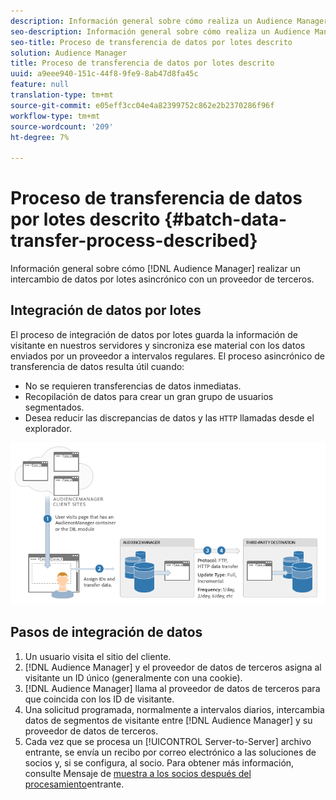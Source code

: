 ```yaml
---
description: Información general sobre cómo realiza un Audience Manager un intercambio de datos por lotes asincrónico con un proveedor de terceros.
seo-description: Información general sobre cómo realiza un Audience Manager un intercambio de datos por lotes asincrónico con un proveedor de terceros.
seo-title: Proceso de transferencia de datos por lotes descrito
solution: Audience Manager
title: Proceso de transferencia de datos por lotes descrito
uuid: a9eee940-151c-44f8-9fe9-8ab47d8fa45c
feature: null
translation-type: tm+mt
source-git-commit: e05eff3cc04e4a82399752c862e2b2370286f96f
workflow-type: tm+mt
source-wordcount: '209'
ht-degree: 7%

---
```



# Proceso de transferencia de datos por lotes descrito {#batch-data-transfer-process-described}

Información general sobre cómo [!DNL Audience Manager] realizar un intercambio de datos por lotes asincrónico con un proveedor de terceros.

## Integración de datos por lotes

<!-- c_async.xml -->

El proceso de integración de datos por lotes guarda la información de visitante en nuestros servidores y sincroniza ese material con los datos enviados por un proveedor a intervalos regulares. El proceso asincrónico de transferencia de datos resulta útil cuando:

* No se requieren transferencias de datos inmediatas.
* Recopilación de datos para crear un gran grupo de usuarios segmentados.
* Desea reducir las discrepancias de datos y las `HTTP` llamadas desde el explorador.

![](assets/s2s_70.png)

## Pasos de integración de datos

1. Un usuario visita el sitio del cliente.
1. [!DNL Audience Manager] y el proveedor de datos de terceros asigna al visitante un ID único (generalmente con una cookie).
1. [!DNL Audience Manager] llama al proveedor de datos de terceros para que coincida con los ID de visitante.
1. Una solicitud programada, normalmente a intervalos diarios, intercambia datos de segmentos de visitante entre [!DNL Audience Manager] y su proveedor de datos de terceros.
1. Cada vez que se procesa un [!UICONTROL Server-to-Server] archivo entrante, se envía un recibo por correo electrónico a las soluciones de socios y, si se configura, al socio. Para obtener más información, consulte Mensaje de [muestra a los socios después del procesamiento](../../../integration/sending-audience-data/batch-data-transfer-explained/inbound-receipt-message.md)entrante.
